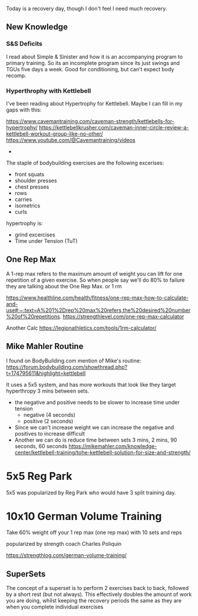 Today is a recovery day, though I don't feel I need much recovery.

## New Knowledge

### S&S Deficits
I read about Simple & Sinister and how it is an accompanying program to primary training.
So its an incomplete program since its just swings and TGUs five days a week.
Good for conditioning, but can't expect body recomp.

### Hyperthrophy with Kettlebell

I've been reading about Hypertrophy for Kettlebell.
Maybe I can fill in my gaps with this:

https://www.cavemantraining.com/caveman-strength/kettlebells-for-hypertrophy/
https://kettlebellkrusher.com/caveman-inner-circle-review-a-kettlebell-workout-group-like-no-other/
https://www.youtube.com/@Cavemantraining/videos

- 
The staple of bodybuilding exercises are the following excerises:

- front squats
- shoulder presses
- chest presses
- rows
- carries
- isometrics
- curls

hypertrophy is:
- grind excercises
- Time under Tension (TuT)

## One Rep Max

A 1-rep max refers to the maximum amount of weight you can lift for one repetition of a given exercise.
So when people say we'll do 80% to failure they are talking about the One Rep Max. or 1 rm

https://www.healthline.com/health/fitness/one-rep-max-how-to-calculate-and-use#:~:text=A%201%2Drep%20max%20refers,the%20desired%20number%20of%20repetitions.
https://strengthlevel.com/one-rep-max-calculator


Another Calc
https://legionathletics.com/tools/1rm-calculator/

##  Mike Mahler Routine

I found on BodyBuilding.com mention of Mike's routine:
https://forum.bodybuilding.com/showthread.php?t=174795611&highlight=kettlebell


It uses a 5x5 system, and has more workouts that look like they target hyperthropy 
3 mins between sets.
- the negative and positive needs to be slower to increase time under tension
  - negative (4 seconds)
  - positive (2 seconds)
- Since we can't increase weight we can increase the negative and positives to increase difficult
- Another we can do is reduce time between sets 3 mins, 2 mins, 90 seconds, 60 seconds
https://mikemahler.com/knowledge-center/kettlebell-training/tohe-kettlebell-solution-for-size-and-strength/


# 5x5 Reg Park

5x5 was popularized by Reg Park who would have 3 split training day.

# 10x10 German Volume Training

Take 60% weight off your 1 rep max (one rep max) with 10 sets and reps

popularized by strength coach Charles Poliquin

https://strengthlog.com/german-volume-training/

## SuperSets

The concept of a superset is to perform 2 exercises back to back, followed by a short rest (but not always). This effectively doubles the amount of work you are doing, whilst keeping the recovery periods the same as they are when you complete individual exercises